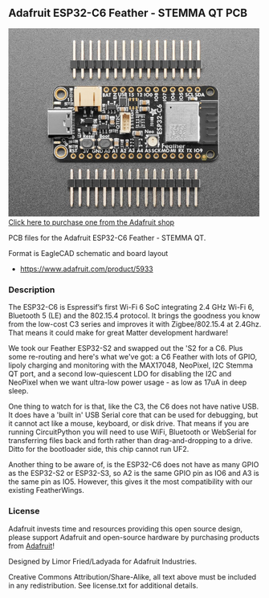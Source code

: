 ## Adafruit ESP32-C6 Feather - STEMMA QT PCB

<a href="http://www.adafruit.com/products/5933"><img src="assets/5933.jpg?raw=true" width="500px"><br/>
Click here to purchase one from the Adafruit shop</a>

PCB files for the Adafruit ESP32-C6 Feather - STEMMA QT. 

Format is EagleCAD schematic and board layout
* https://www.adafruit.com/product/5933

### Description

The ESP32-C6 is Espressif’s first Wi-Fi 6 SoC integrating 2.4 GHz Wi-Fi 6, Bluetooth 5 (LE) and the 802.15.4 protocol. It brings the goodness you know from the low-cost C3 series and improves it with Zigbee/802.15.4 at 2.4Ghz. That means it could make for great Matter development hardware!

We took our Feather ESP32-S2 and swapped out the 'S2 for a C6. Plus some re-routing and here's what we've got: a C6 Feather with lots of GPIO, lipoly charging and monitoring with the MAX17048, NeoPixel, I2C Stemma QT port, and a second low-quiescent LDO for disabling the I2C and NeoPixel when we want ultra-low power usage - as low as 17uA in deep sleep.

One thing to watch for is that, like the C3, the C6 does not have native USB. It does have a 'built in' USB Serial core that can be used for debugging, but it cannot act like a mouse, keyboard, or disk drive. That means if you are running CircuitPython you will need to use WiFi, Bluetooth or WebSerial for transferring files back and forth rather than drag-and-dropping to a drive. Ditto for the bootloader side, this chip cannot run UF2.

Another thing to be aware of, is  the ESP32-C6 does not have as many GPIO as the ESP32-S2 or ESP32-S3, so A2 is the same GPIO pin as IO6 and A3 is the same pin as IO5. However, this gives it the most compatibility with our existing FeatherWings.

### License

Adafruit invests time and resources providing this open source design, please support Adafruit and open-source hardware by purchasing products from [Adafruit](https://www.adafruit.com)!

Designed by Limor Fried/Ladyada for Adafruit Industries.

Creative Commons Attribution/Share-Alike, all text above must be included in any redistribution. 
See license.txt for additional details.

